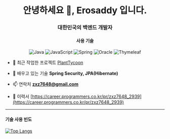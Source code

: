 <h1 align="center">안녕하세요 👋, Erosaddy 입니다.</h1>
<h3 align="center">대한민국의 백엔드 개발자</h3>

<h4 align="center">사용 기술</h4>
<div align="center">
  
![Java](https://img.shields.io/badge/Java-007396.svg?&style=for-the-badge&logo=Java&logoColor=white) 
![JavaScript](https://img.shields.io/badge/JavaScript-F7DF1E.svg?&style=for-the-badge&logo=JavaScript&logoColor=white) 
![Spring](https://img.shields.io/badge/Spring-6DB33F.svg?&style=for-the-badge&logo=Spring&logoColor=white)
![Oracle](https://img.shields.io/badge/Oracle-F80000.svg?&style=for-the-badge&logo=Oracle&logoColor=white)
![Thymeleaf](https://img.shields.io/badge/Thymeleaf-005F0F.svg?&style=for-the-badge&logo=Thymeleaf&logoColor=white)


</div>

- 🔭 최근 작업한 프로젝트 [PlantTycoon](https://github.com/Erosaddy/PlantTycoon/tree/Erosaddy_Portfoilio)

- 🌱 배우고 있는 기술 **Spring Security, JPA(Hibernate)**

- 📫 연락처 **zxz7648@gmail.com**

- 📄 이력서 [https://career.programmers.co.kr/pr/zxz7648_2939](https://career.programmers.co.kr/pr/zxz7648_2939)

<hr>

<h4>기술 사용 빈도</h4>
  
[![Top Langs](https://github-readme-stats.vercel.app/api/top-langs/?username=Erosaddy)](https://github.com/anuraghazra/github-readme-stats)

</div>
